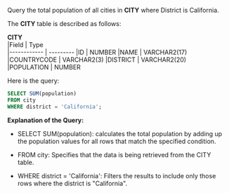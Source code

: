 Query the total population of all cities in __CITY__ where District is California.

The __CITY__ table is described as follows:

  __CITY__     
|Field        | Type                     
|------------ | ---------
|ID           | NUMBER
|NAME         | VARCHAR2(17)
|COUNTRYCODE  | VARCHAR2(3)
|DISTRICT     | VARCHAR2(20)
|POPULATION   | NUMBER

Here is the query:

```SQL
SELECT SUM(population)
FROM city
WHERE district = 'California';
```

**Explanation of the Query:**

- SELECT SUM(population): calculates the total population by adding up the population values for all rows that match the specified condition.

- FROM city: Specifies that the data is being retrieved from the CITY table.

- WHERE district = 'California': Filters the results to include only those rows where the district is "California".
